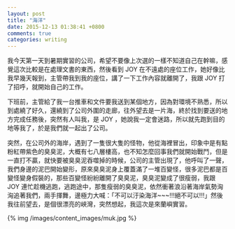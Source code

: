 ```yaml
---
layout: post
title: "海洋"
date: 2015-12-13 01:38:41 +0800
comments: true
categories: writing
---
```


我今天第一天到暑期實習的公司，希望不要像上次選的一樣不知道自己在幹嘛，感覺這次比較是在處理文書的東西，然後看到 JOY 在不遠處的座位工作，她好像比我早幾天報到，主管帶我到我的座位，講了一下工作內容就離開了，我跟 JOY 打了招呼，就開始自己的工作。

<!--more-->

下班前，主管給了我一台推車和文件要我送到某個地方，因為對環境不熟悉，所以到處繞了好久，還繞到了公司外圍的走廊，往外望去是一片海，終於找到要送的地方完成任務後，突然有人叫我，是 JOY ，她說我一定會迷路，所以就先跑到目的地等我了，於是我們就一起出了公司。

突然，在公司外的海岸，遇到了一隻很大隻的怪物，他從海裡冒出，印象中是有點粉紅帶紫色的臭臭泥，大概有七八層樓高，也不知怎麼回事我們就開始戰鬥，但是一直打不贏，就快要被臭臭泥吞噬掉的時候，公司的主管出現了，他呼叫了一聲，我們身邊的泥巴開始變形，原來臭臭泥身上覆蓋滿了一堆百變怪，很多泥巴都是百變怪變身假裝的，那些百變怪紛紛離開了臭臭泥，臭臭泥變成了很瘦弱，我跟 JOY 連忙趁機逃跑，逃跑途中，那隻瘦弱的臭臭泥，依然衝著浪沿著海岸氣勢洶洶追著我們，兩手揮舞，邊極力大喊：「不可以汙染海洋~~~!!!絕不可以!!!」然後我往前望去，是個很漂亮的峽灣，突然想起，我這次是來蘭嶼實習。

{% img /images/content_images/muk.jpg %}
